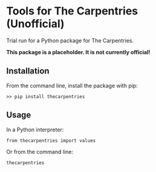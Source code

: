 # Tools for The Carpentries (Unofficial) 

Trial run for a Python package for The Carpentries.

**This package is a placeholder. It is not currently official!**

## Installation

From the command line, install the package with pip:

```
>> pip install thecarpentries
```

## Usage

In a Python interpreter:

```
from thecarpentries import values
```

Or from the command line:

```
thecarpentries
```
